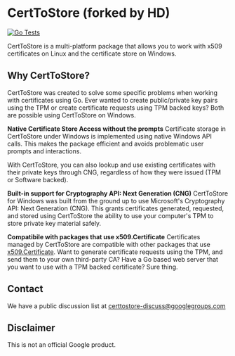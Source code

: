 # CertToStore (forked by HD)

[![Go Tests](https://github.com/harolddawson/certtostore/workflows/Go%20Tests/badge.svg)](https://github.com/harolddawson/certtostore/actions?query=workflow%3A%22Go+Tests%22)

CertToStore is a multi-platform package that allows you to work with x509
certificates on Linux and the certificate store on Windows.

## Why CertToStore?

CertToStore was created to solve some specific problems when working with
certificates using Go. Ever wanted to create public/private key pairs using the
TPM or create certificate requests using TPM backed keys? Both are possible
using CertToStore on Windows.

__Native Certificate Store Access without the prompts__ Certificate storage in
CertToStore under Windows is implemented using native Windows API calls. This
makes the package efficient and avoids problematic user prompts and
interactions.

With CertToStore, you can also lookup and use existing certificates with their
private keys through CNG, regardless of how they were issued (TPM or Software
backed).

__Built-in support for Cryptography API: Next Generation (CNG)__ CertToStore for
Windows was built from the ground up to use Microsoft's Cryptography API: Next
Generation (CNG). This grants certificates generated, requested, and stored
using CertToStore the ability to use your computer's TPM to store private key
material safely.

__Compatibile with packages that use x509.Certificate__ Certificates managed by
CertToStore are compatible with other packages that use
[x509.Certificate](https://golang.org/pkg/crypto/x509/). Want to generate
certificate requests using the TPM, and send them to your own third-party CA?
Have a Go based web server that you want to use with a TPM backed certificate?
Sure thing.

## Contact

We have a public discussion list at
[certtostore-discuss@googlegroups.com](https://groups.google.com/forum/#!forum/certtostore-discuss)

## Disclaimer

This is not an official Google product.
